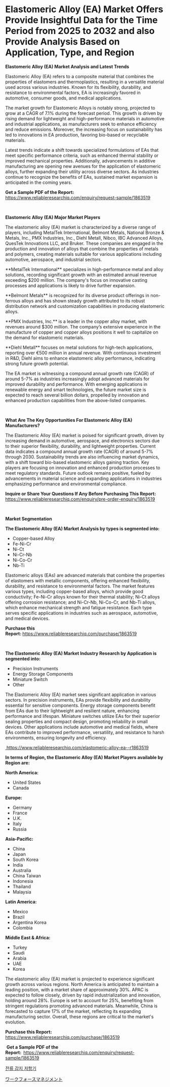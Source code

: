 <p><h1>Elastomeric Alloy (EA) Market Offers Provide Insightful Data for the Time Period from 2025 to 2032 and also Provide Analysis Based on Application, Type, and Region</h1></p><p><strong>Elastomeric Alloy (EA) Market Analysis and Latest Trends</strong></p>
<p><p>Elastomeric Alloy (EA) refers to a composite material that combines the properties of elastomers and thermoplastics, resulting in a versatile material used across various industries. Known for its flexibility, durability, and resistance to environmental factors, EA is increasingly favored in automotive, consumer goods, and medical applications.</p><p>The market growth for Elastomeric Alloys is notably strong, projected to grow at a CAGR of 7.1% during the forecast period. This growth is driven by rising demand for lightweight and high-performance materials in automotive and industrial applications, as manufacturers seek to enhance efficiency and reduce emissions. Moreover, the increasing focus on sustainability has led to innovations in EA production, favoring bio-based or recyclable materials.</p><p>Latest trends indicate a shift towards specialized formulations of EAs that meet specific performance criteria, such as enhanced thermal stability or improved mechanical properties. Additionally, advancements in additive manufacturing are opening new avenues for the application of elastomeric alloys, further expanding their utility across diverse sectors. As industries continue to recognize the benefits of EAs, sustained market expansion is anticipated in the coming years.</p></p>
<p><strong>Get a Sample PDF of the Report:&nbsp;</strong> <a href="https://www.reliableresearchiq.com/enquiry/request-sample/1863519?utm_campaign=1102&utm_medium=2&utm_source=Github&utm_content=ia&utm_term=04022025&utm_id=elastomeric-alloy-ea">https://www.reliableresearchiq.com/enquiry/request-sample/1863519</a></p>
<p>&nbsp;</p>
<p><strong>Elastomeric Alloy (EA) Major Market Players</strong></p>
<p><p>The elastomeric alloy (EA) market is characterized by a diverse range of players, including MetalTek International, Belmont Metals, National Bronze & Metals, Inc., PMX Industries, Inc., Diehl Metall, Nibco, IBC Advanced Alloys, QuesTek Innovations LLC, and Bruker. These companies are engaged in the production and innovation of alloys that combine the properties of metals and polymers, creating materials suitable for various applications including automotive, aerospace, and industrial sectors.</p><p>**MetalTek International** specializes in high-performance metal and alloy solutions, recording significant growth with an estimated annual revenue exceeding $200 million. The company's focus on innovative casting processes and applications is likely to drive further expansion.</p><p>**Belmont Metals** is recognized for its diverse product offerings in non-ferrous alloys and has shown steady growth attributed to its robust distribution network and customization capabilities in producing elastomeric alloys.</p><p>**PMX Industries, Inc.** is a leader in the copper alloy market, with revenues around $300 million. The company’s extensive experience in the manufacture of copper and copper alloys positions it well to capitalize on the demand for elastomeric materials.</p><p>**Diehl Metall** focuses on metal solutions for high-tech applications, reporting over €500 million in annual revenue. With continuous investment in R&D, Diehl aims to enhance elastomeric alloy performance, indicating strong future growth potential.</p><p>The EA market is witnessing a compound annual growth rate (CAGR) of around 5-7% as industries increasingly adopt advanced materials for improved durability and performance. With emerging applications in renewable energy and smart technologies, the future market size is expected to reach several billion dollars, propelled by innovation and enhanced production capabilities from the above-listed companies.</p></p>
<p>&nbsp;</p>
<p><strong>What Are The Key Opportunities For Elastomeric Alloy (EA) Manufacturers?</strong></p>
<p><p>The Elastomeric Alloy (EA) market is poised for significant growth, driven by increasing demand in automotive, aerospace, and electronics sectors due to their superior flexibility, durability, and lightweight properties. Current data indicates a compound annual growth rate (CAGR) of around 5-7% through 2030. Sustainability trends are also influencing market dynamics, with a shift toward bio-based elastomeric alloys gaining traction. Key players are focusing on innovation and enhanced production processes to meet regulatory standards. Future outlook remains positive, fueled by advancements in material science and expanding applications in industries emphasizing performance and environmental compliance.</p></p>
<p><strong>Inquire or Share Your Questions If Any Before Purchasing This Report:</strong> <a href="https://www.reliableresearchiq.com/enquiry/pre-order-enquiry/1863519?utm_campaign=1102&utm_medium=2&utm_source=Github&utm_content=ia&utm_term=04022025&utm_id=elastomeric-alloy-ea">https://www.reliableresearchiq.com/enquiry/pre-order-enquiry/1863519</a></p>
<p>&nbsp;</p>
<p><strong>Market Segmentation</strong></p>
<p><strong>The Elastomeric Alloy (EA) Market Analysis by types is segmented into:</strong></p>
<p><ul><li>Copper-based Alloy</li><li>Fe-Ni-Cr</li><li>Ni-Ct</li><li>Ni-Cr-Nb</li><li>Ni-Co-Cr</li><li>Nb-Ti</li></ul></p>
<p><p>Elastomeric alloys (EAs) are advanced materials that combine the properties of elastomers with metallic components, offering enhanced flexibility, durability, and resistance to environmental factors. The market features various types, including copper-based alloys, which provide good conductivity; Fe-Ni-Cr alloys known for their thermal stability; Ni-Ct alloys offering corrosion resistance; and Ni-Cr-Nb, Ni-Co-Cr, and Nb-Ti alloys, which enhance mechanical strength and fatigue resistance. Each type serves specific applications in industries such as aerospace, automotive, and medical devices.</p></p>
<p><strong>Purchase this Report:&nbsp;</strong><a href="https://www.reliableresearchiq.com/purchase/1863519?utm_campaign=1102&utm_medium=2&utm_source=Github&utm_content=ia&utm_term=04022025&utm_id=elastomeric-alloy-ea">https://www.reliableresearchiq.com/purchase/1863519</a></p>
<p>&nbsp;</p>
<p><strong>The Elastomeric Alloy (EA) Market Industry Research by Application is segmented into:</strong></p>
<p><ul><li>Precision Instruments</li><li>Energy Storage Components</li><li>Miniature Switch</li><li>Other</li></ul></p>
<p><p>The Elastomeric Alloy (EA) market sees significant application in various sectors. In precision instruments, EAs provide flexibility and durability essential for sensitive components. Energy storage components benefit from EAs due to their lightweight and resilient nature, enhancing performance and lifespan. Miniature switches utilize EAs for their superior sealing properties and compact design, promoting reliability in small devices. Other applications include automotive and medical fields, where EAs contribute to improved performance, versatility, and resistance to harsh environments, ensuring longevity and efficiency.</p></p>
<p><a href="https://www.reliableresearchiq.com/elastomeric-alloy-ea--r1863519?utm_campaign=1102&utm_medium=2&utm_source=Github&utm_content=ia&utm_term=04022025&utm_id=elastomeric-alloy-ea">&nbsp;https://www.reliableresearchiq.com/elastomeric-alloy-ea--r1863519</a></p>
<p><strong>In terms of Region, the Elastomeric Alloy (EA) Market Players available by Region are:</strong></p>
<p>
    <p> <strong> North America: </strong>
        <ul>
            <li>United States</li>
            <li>Canada</li>
        </ul>
        </p> 
    <p> <strong> Europe: </strong>
        <ul>
            <li>Germany</li>
            <li>France</li>
            <li>U.K.</li>
            <li>Italy</li>
            <li>Russia</li>
        </ul>
        </p> 
    <p> <strong> Asia-Pacific: </strong>
        <ul>
            <li>China</li>
            <li>Japan</li>
            <li>South Korea</li>
            <li>India</li>
            <li>Australia</li>
            <li>China Taiwan</li>
            <li>Indonesia</li>
            <li>Thailand</li>
            <li>Malaysia</li>
        </ul>
        </p> 
    <p> <strong> Latin America: </strong>
        <ul>
            <li>Mexico</li>
            <li>Brazil</li>
            <li>Argentina Korea</li>
            <li>Colombia</li>
        </ul>
        </p> 
    <p> <strong> Middle East & Africa: </strong>
        <ul>
            <li>Turkey</li>
            <li>Saudi</li>
            <li>Arabia</li>
            <li>UAE</li>
            <li>Korea</li>
        </ul>
    </p>
    </p>
<p><p>The elastomeric alloy (EA) market is projected to experience significant growth across various regions. North America is anticipated to maintain a leading position, with a market share of approximately 30%. APAC is expected to follow closely, driven by rapid industrialization and innovation, holding around 28%. Europe is set to account for 25%, benefiting from stringent regulations promoting advanced materials. Meanwhile, China is forecasted to capture 17% of the market, reflecting its expanding manufacturing sector. Overall, these regions are critical to the market's evolution.</p></p>
<p><strong>Purchase this Report: </strong><a href="https://www.reliableresearchiq.com/purchase/1863519?utm_campaign=1102&utm_medium=2&utm_source=Github&utm_content=ia&utm_term=04022025&utm_id=elastomeric-alloy-ea">https://www.reliableresearchiq.com/purchase/1863519</a></p>
<p>&nbsp;<strong>Get a Sample PDF of the Report:&nbsp;&nbsp;</strong><a href="https://www.reliableresearchiq.com/enquiry/request-sample/1863519?utm_campaign=1102&utm_medium=2&utm_source=Github&utm_content=ia&utm_term=04022025&utm_id=elastomeric-alloy-ea">https://www.reliableresearchiq.com/enquiry/request-sample/1863519</a></p>
<p><strong></strong></p>
<p><p><a href="https://github.com/laholand/Market-Research-Report-List-7/blob/main/296161135273.md?utm_campaign=1102&utm_medium=2&utm_source=Github&utm_content=ia&utm_term=04022025&utm_id=elastomeric-alloy-ea">전류 감지 저항기</a></p><p><a href="https://github.com/mohamedbakry57/Market-Research-Report-List-6/blob/main/393231935076.md?utm_campaign=1102&utm_medium=2&utm_source=Github&utm_content=ia&utm_term=04022025&utm_id=elastomeric-alloy-ea">ワークフォースマネジメント</a></p></p>